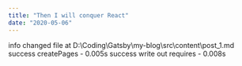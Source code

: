 ```yaml
---
title: "Then I will conquer React"
date: "2020-05-06"
---
```


info changed file at D:\Coding\Gatsby\my-blog\src\content\post_1.md
success createPages - 0.005s
success write out requires - 0.008s
